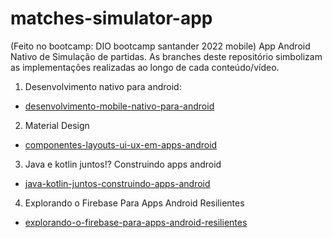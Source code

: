 # matches-simulator-app
(Feito no bootcamp: DIO bootcamp santander 2022 mobile)
App Android Nativo de Simulação de partidas.
As branches deste repositório simbolizam as implementações realizadas ao longo de cada conteúdo/vídeo.

1. Desenvolvimento nativo para android:
  - [desenvolvimento-mobile-nativo-para-android](https://github.com/gapigo/matches-simulator-app/tree/desenvolvimento-mobile-nativo-para-android)

2. Material Design
  - [componentes-layouts-ui-ux-em-apps-android](https://github.com/gapigo/matches-simulator-app/tree/componentes-layouts-ui-ux-em-apps-android)

3. Java e kotlin juntos!? Construindo apps android
  - [java-kotlin-juntos-construindo-apps-android](https://github.com/gapigo/matches-simulator-app/tree/java-kotlin-juntos-construindo-apps-android)
4. Explorando o Firebase Para Apps Android Resilientes
  - [explorando-o-firebase-para-apps-android-resilientes](https://github.com/gapigo/matches-simulator-app/tree/explorando-o-firebase-para-apps-android-resilientes)
